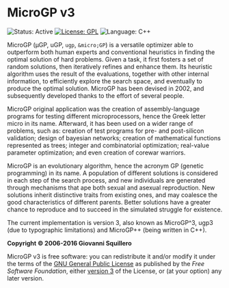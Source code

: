 MicroGP v3
==========

![Status: Active](https://img.shields.io/badge/status-active-green.svg)
[![License: GPL](https://img.shields.io/badge/license-gpl--3.0-green.svg)](https://opensource.org/licenses/GPL-3.0)
![Language: C++](https://img.shields.io/badge/language-C++-blue.svg)

MicroGP (µGP, uGP, `ugp`, `&micro;GP`) is a versatile optimizer able to
outperform both human experts and conventional heuristics in finding
the optimal solution of hard problems. Given a task, it first fosters
a set of random solutions, then iteratively refines and enhance
them. Its heuristic algorithm uses the result of the evaluations,
together with other internal information, to efficiently explore the
search space, and eventually to produce the optimal solution. MicroGP
has been devised in 2002, and subsequently developed thanks to the
effort of several people.

MicroGP original application was the creation of assembly-language
programs for testing different microprocessors, hence the Greek letter
micro in its name. Afterward, it has been used on a wider range of
problems, such as: creation of test programs for pre- and post-silicon
validation; design of bayesian networks; creation of mathematical
functions represented as trees; integer and combinatorial
optimization; real-value parameter optimization; and even creation of
corewar warriors.

MicroGP is an evolutionary algorithm, hence the acronym GP (genetic
programming) in its name. A population of different solutions is
considered in each step of the search process, and new individuals are
generated through mechanisms that ape both sexual and asexual
reproduction. New solutions inherit distinctive traits from existing
ones, and may coalesce the good characteristics of different
parents. Better solutions have a greater chance to reproduce and to
succeed in the simulated struggle for existence.

The current implementation is version 3, also known as MicroGP^3, ugp3
(due to typographic limitations) and MicroGP++ (being written in
C++). 

**Copyright © 2006-2016 Giovanni Squillero**

MicroGP v3 is free software: you can redistribute it and/or modify it under the terms of the [GNU General Public License](http://www.gnu.org/licenses/) as published by the *Free Software Foundation*, either [version 3](https://opensource.org/licenses/GPL-3.0) of the License, or (at your option) any later version.
